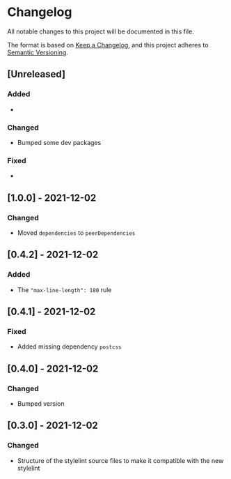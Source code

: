 # Changelog

All notable changes to this project will be documented in this file.

The format is based on [Keep a Changelog](https://keepachangelog.com/en/1.0.0/),
and this project adheres to [Semantic Versioning](https://semver.org/spec/v2.0.0.html).

## [Unreleased]

### Added

*

### Changed

* Bumped some dev packages

### Fixed

*

## [1.0.0] - 2021-12-02

### Changed

* Moved `dependencies` to `peerDependencies`

## [0.4.2] - 2021-12-02

### Added

* The `"max-line-length": 180` rule

## [0.4.1] - 2021-12-02

### Fixed

* Added missing dependency `postcss`

## [0.4.0] - 2021-12-02

### Changed

* Bumped version

## [0.3.0] - 2021-12-02

### Changed

* Structure of the stylelint source files to make it compatible with the new stylelint
